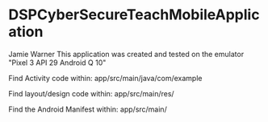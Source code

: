 # DSPCyberSecureTeachMobileApplication
Jamie Warner
This application was created and tested on the emulator "Pixel 3 API 29 Android Q 10"

Find Activity code within: app/src/main/java/com/example

Find layout/design code within: app/src/main/res/

Find the Android Manifest within: app/src/main/
